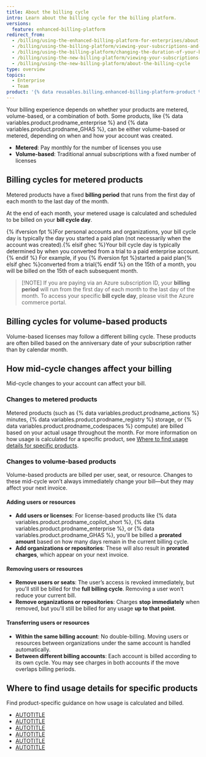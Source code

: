 ```yaml
---
title: About the billing cycle
intro: Learn about the billing cycle for the billing platform.
versions:
  feature: enhanced-billing-platform
redirect_from:
  - /billing/using-the-enhanced-billing-platform-for-enterprises/about-the-billing-cycle
  - /billing/using-the-billing-platform/viewing-your-subscriptions-and-billing-date
  - /billing/using-the-billing-platform/changing-the-duration-of-your-billing-cycle
  - /billing/using-the-new-billing-platform/viewing-your-subscriptions-and-billing-date
  - /billing/using-the-new-billing-platform/about-the-billing-cycle
type: overview
topics:
  - Enterprise
  - Team
product: '{% data reusables.billing.enhanced-billing-platform-product %}'
---
```


Your billing experience depends on whether your products are metered, volume-based, or a combination of both. Some products, like {% data variables.product.prodname_enterprise %} and {% data variables.product.prodname_GHAS %}, can be either volume-based or metered, depending on when and how your account was created.

* **Metered**: Pay monthly for the number of licenses you use
* **Volume-based**: Traditional annual subscriptions with a fixed number of licenses

## Billing cycles for metered products

Metered products have a fixed **billing period** that runs from the first day of each month to the last day of the month.

At the end of each month, your metered usage is calculated and scheduled to be billed on your **bill cycle day**.

{% ifversion fpt %}For personal accounts and organizations, your bill cycle day is typically the day you started a paid plan (not necessarily when the account was created).{% elsif ghec %}Your bill cycle day is typically determined by when you converted from a trial to a paid enterprise account.{% endif %} For example, if you {% ifversion fpt %}started a paid plan{% elsif ghec %}converted from a trial{% endif %} on the 15th of a month, you will be billed on the 15th of each subsequent month.

> [!NOTE] If you are paying via an Azure subscription ID, your **billing period** will run from the first day of each month to the last day of the month. To access your specific **bill cycle day**, please visit the Azure commerce portal.

## Billing cycles for volume-based products

Volume-based licenses may follow a different billing cycle. These products are often billed based on the anniversary date of your subscription rather than by calendar month.

## How mid-cycle changes affect your billing

Mid-cycle changes to your account can affect your bill.

### Changes to metered products

Metered products (such as {% data variables.product.prodname_actions %} minutes, {% data variables.product.prodname_registry %} storage, or {% data variables.product.prodname_codespaces %} compute) are billed based on your actual usage throughout the month. For more information on how usage is calculated for a specific product, see [Where to find usage details for specific products](#where-to-find-usage-details-for-specific-products).

### Changes to volume-based products

Volume-based products are billed per user, seat, or resource. Changes to these mid-cycle won’t always immediately change your bill—but they may affect your next invoice.

#### Adding users or resources

* **Add users or licenses**: For license-based products like {% data variables.product.prodname_copilot_short %}, {% data variables.product.prodname_enterprise %}, or {% data variables.product.prodname_GHAS %}, you'll be billed a **prorated amount** based on how many days remain in the current billing cycle.
* **Add organizations or repositories**: These will also result in **prorated charges**, which appear on your next invoice.

#### Removing users or resources

* **Remove users or seats**: The user’s access is revoked immediately, but you'll still be billed for the **full billing cycle**. Removing a user won't reduce your current bill.
* **Remove organizations or repositories**: Charges **stop immediately** when removed, but you'll still be billed for any usage **up to that point**.

#### Transferring users or resources

* **Within the same billing account**: No double-billing. Moving users or resources between organizations under the same account is handled automatically.
* **Between different billing accounts**: Each account is billed according to its own cycle. You may see charges in both accounts if the move overlaps billing periods.

## Where to find usage details for specific products

Find product-specific guidance on how usage is calculated and billed.

* [AUTOTITLE](/billing/managing-billing-for-your-products/managing-billing-for-github-actions/about-billing-for-github-actions)
* [AUTOTITLE](/billing/managing-billing-for-your-products/managing-billing-for-github-codespaces/about-billing-for-github-codespaces)
* [AUTOTITLE](/billing/managing-billing-for-your-products/managing-billing-for-github-packages/about-billing-for-github-packages)
* [AUTOTITLE](/billing/managing-billing-for-your-products/managing-billing-for-github-copilot/about-billing-for-github-copilot)
* [AUTOTITLE](/billing/managing-billing-for-your-products/managing-licenses-for-visual-studio-subscriptions-with-github-enterprise/about-visual-studio-subscriptions-with-github-enterprise#about-licenses-for-visual-studio-subscriptions-with-github-enterprise-cloud)
* [AUTOTITLE](/billing/managing-billing-for-your-products/managing-billing-for-git-large-file-storage/about-billing-for-git-large-file-storage)
